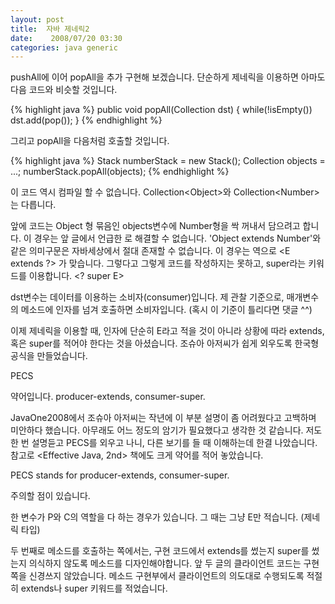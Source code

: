 ```yaml
---
layout: post
title:  자바 제네릭2
date:    2008/07/20 03:30
categories: java generic
---
```


pushAll에 이어 popAll을 추가 구현해 보겠습니다. 단순하게 제네릭을 이용하면 아마도 다음 코드와 비슷할 것입니다.

{% highlight java %}
public void popAll(Collection<E> dst) {
  while(!isEmpty()) 
    dst.add(pop());
}
{% endhighlight %}

그리고 popAll을 다음처럼 호출할 것입니다.

{% highlight java %}
Stack<Number> numberStack = new Stack<Number>();
Collection<Object> objects = ...;
numberStack.popAll(objects);
{% endhighlight %}

이 코드 역시 컴파일 할 수 없습니다. Collection&lt;Object>와 Collection&lt;Number>는 다릅니다.

앞에 코드는 Object 형 묶음인 objects변수에  Number형을 싹 꺼내서 담으려고 합니다. 이 경우는 앞 글에서 언급한 <? extends E>로 해결할 수 없습니다. 'Object extends Number'와 같은 의미구문은 자바세상에서 절대 존재할 수 없습니다. 이 경우는 역으로 &lt;E extends ?> 가 맞습니다. 그렇다고 그렇게 코드를 작성하지는 못하고, super라는 키워드를 이용합니다. <? super E>

dst변수는 데이터를 이용하는 소비자(consumer)입니다. 제 관찰 기준으로, 매개변수의 메소드에 인자를 넘겨 호출하면 소비자입니다. (혹시 이 기준이 틀리다면 댓글 ^^)

이제 제네릭을 이용할 때, 인자에 단순히 E라고 적을 것이 아니라 상황에 따라 extends, 혹은 super를 적어야 한다는 것을 아셨습니다. 조슈아 아저씨가 쉽게 외우도록 한국형 공식을 만들었습니다.

PECS

약어입니다. producer-extends, consumer-super. 

JavaOne2008에서 조슈아 아저씨는 작년에 이 부분 설명이 좀 어려웠다고 고백하며 미안하다 했습니다. 아무래도 어느 정도의 암기가 필요했다고 생각한 것 같습니다. 저도 한 번 설명듣고 PECS를 외우고 나니, 다른 보기를 들 때 이해하는데 한결 나았습니다. 참고로 &lt;Effective Java, 2nd> 책에도 크게 약어를 적어 놓았습니다.

PECS stands for producer-extends, consumer-super.

주의할 점이 있습니다.

한 변수가 P와 C의 역할을 다 하는 경우가 있습니다. 그 때는 그냥 E만 적습니다. (제네릭 타입)

두 번째로 메소드를 호출하는 쪽에서는, 구현 코드에서 extends를 썼는지 super를 썼는지 의식하지 않도록 메소드를 디자인해야합니다. 앞 두 글의 클라이언트 코드는 구현 쪽을 신경쓰지 않았습니다. 메소드 구현부에서 클라이언트의 의도대로 수행되도록 적절히 extends나 super 키워드를 적었습니다. 
